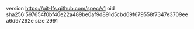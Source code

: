 version https://git-lfs.github.com/spec/v1
oid sha256:597654f0bf40e22a489be0af9d891d5cbd69f679558f7347e3709eea6d97292e
size 2991
